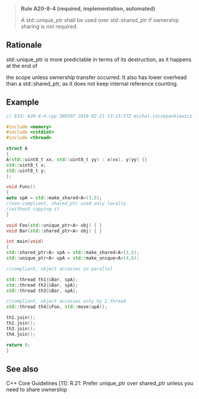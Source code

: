 > **Rule A20-8-4 (required, implementation, automated)**
>
> A std::unique_ptr shall be used over std::shared_ptr if ownership sharing
> is not required.

## Rationale

std::unique_ptr is more predictable in terms of its destruction, as it happens at the end of

the scope unless ownership transfer occurred. It also has lower overhead than a
std::shared_ptr, as it does not keep internal reference counting.

## Example

```cpp
// $Id: A20-8-4.cpp 308507 2018-02-21 13:23:57Z michal.szczepankiewicz $

#include <memory>
#include <cstdint>
#include <thread>

struct A
{
A(std::uint8_t xx, std::uint8_t yy) : x(xx), y(yy) {}
std::uint8_t x;
std::uint8_t y;
};

void Func()
{
auto spA = std::make_shared<A>(3,5);
//non-compliant, shared_ptr used only locally
//without copying it
}

void Foo(std::unique_ptr<A> obj) { }
void Bar(std::shared_ptr<A> obj) { }

int main(void)
{
std::shared_ptr<A> spA = std::make_shared<A>(3,5);
std::unique_ptr<A> upA = std::make_unique<A>(4,6);

//compliant, object accesses in parallel

std::thread th1{&Bar, spA};
std::thread th2{&Bar, spA};
std::thread th3{&Bar, spA};

//compliant, object accesses only by 1 thread
std::thread th4{&Foo, std::move(upA)};

th1.join();
th2.join();
th3.join();
th4.join();

return 0;
}

```

## See also

C++ Core Guidelines [11]: R.21: Prefer unique_ptr over shared_ptr unless you
need to share ownership
